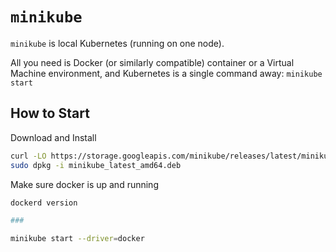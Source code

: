 # `minikube`

`minikube` is local Kubernetes (running on one node).

All you need is Docker (or similarly compatible) container or a Virtual Machine environment, and Kubernetes is a single command away: `minikube start`


## How to Start

Download and Install
```bash
curl -LO https://storage.googleapis.com/minikube/releases/latest/minikube_latest_amd64.deb
sudo dpkg -i minikube_latest_amd64.deb
```

Make sure docker is up and running
```bash
dockerd version

### 
```

```bash
minikube start --driver=docker
```